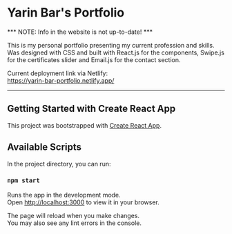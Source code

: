 # Yarin Bar's Portfolio

*** NOTE: Info in the website is not up-to-date! ***

This is my personal portfolio presenting my current profession and skills.  
Was designed with CSS and built with React.js for the components, Swipe.js for the certificates slider and Email.js for the contact section.  

Current deployment link via Netlify:  
https://yarin-bar-portfolio.netlify.app/

---

## Getting Started with Create React App

This project was bootstrapped with [Create React App](https://github.com/facebook/create-react-app).

## Available Scripts

In the project directory, you can run:

### `npm start`

Runs the app in the development mode.\
Open [http://localhost:3000](http://localhost:3000) to view it in your browser.

The page will reload when you make changes.\
You may also see any lint errors in the console.
